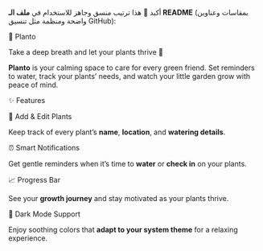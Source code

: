 أكيد 🌿 هذا ترتيب منسق وجاهز للاستخدام في **ملف الـ README** (بمقاسات وعناوين واضحة ومنظمة مثل تنسيق GitHub):



🌿 Planto

Take a deep breath and let your plants thrive 🌱

**Planto** is your calming space to care for every green friend.
Set reminders to water, track your plants’ needs, and watch your little garden grow with peace of mind.



✨ Features

🌼 Add & Edit Plants

Keep track of every plant’s **name**, **location**, and **watering details**.

⏰ Smart Notifications

Get gentle reminders when it’s time to **water** or **check in** on your plants.

📈 Progress Bar

See your **growth journey** and stay motivated as your plants thrive.

🌙 Dark Mode Support

Enjoy soothing colors that **adapt to your system theme** for a relaxing experience.


